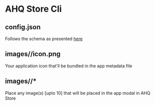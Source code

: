 # AHQ Store Cli

## config.json

Follows the schema as presented [here](https://docs.rs/ahqstore_cli_rs/latest/ahqstore_cli_rs/shared/struct.IMetadata.html)

## images/<app-id>/icon.png

Your application icon that'll be bundled in the app metadata file

## images/<app-id>/\*

Place any image(s) [upto 10] that will be placed in the app modal in AHQ Store
